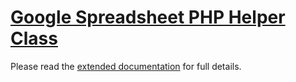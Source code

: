 [Google Spreadsheet PHP Helper Class][gss]
=========================

Please read the [extended documentation][gss] for full details.

[gss]: http://farinspace.com/2009/05/saving-form-data-to-google-spreadsheets/ "Google Spreadsheet"